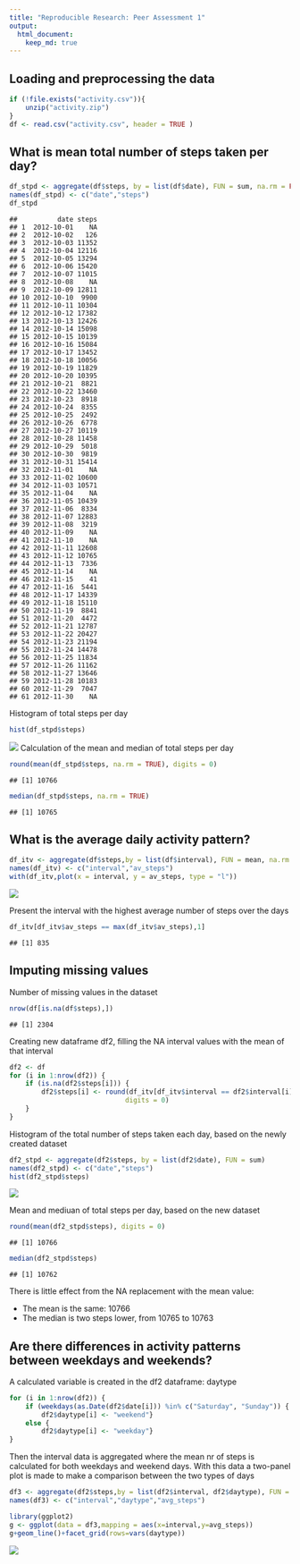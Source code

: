 ```yaml
---
title: "Reproducible Research: Peer Assessment 1"
output: 
  html_document:
    keep_md: true
---
```



## Loading and preprocessing the data  

```r
if (!file.exists("activity.csv")){
    unzip("activity.zip")
}
df <- read.csv("activity.csv", header = TRUE )
```

## What is mean total number of steps taken per day?  


```r
df_stpd <- aggregate(df$steps, by = list(df$date), FUN = sum, na.rm = FALSE)
names(df_stpd) <- c("date","steps")
df_stpd
```

```
##          date steps
## 1  2012-10-01    NA
## 2  2012-10-02   126
## 3  2012-10-03 11352
## 4  2012-10-04 12116
## 5  2012-10-05 13294
## 6  2012-10-06 15420
## 7  2012-10-07 11015
## 8  2012-10-08    NA
## 9  2012-10-09 12811
## 10 2012-10-10  9900
## 11 2012-10-11 10304
## 12 2012-10-12 17382
## 13 2012-10-13 12426
## 14 2012-10-14 15098
## 15 2012-10-15 10139
## 16 2012-10-16 15084
## 17 2012-10-17 13452
## 18 2012-10-18 10056
## 19 2012-10-19 11829
## 20 2012-10-20 10395
## 21 2012-10-21  8821
## 22 2012-10-22 13460
## 23 2012-10-23  8918
## 24 2012-10-24  8355
## 25 2012-10-25  2492
## 26 2012-10-26  6778
## 27 2012-10-27 10119
## 28 2012-10-28 11458
## 29 2012-10-29  5018
## 30 2012-10-30  9819
## 31 2012-10-31 15414
## 32 2012-11-01    NA
## 33 2012-11-02 10600
## 34 2012-11-03 10571
## 35 2012-11-04    NA
## 36 2012-11-05 10439
## 37 2012-11-06  8334
## 38 2012-11-07 12883
## 39 2012-11-08  3219
## 40 2012-11-09    NA
## 41 2012-11-10    NA
## 42 2012-11-11 12608
## 43 2012-11-12 10765
## 44 2012-11-13  7336
## 45 2012-11-14    NA
## 46 2012-11-15    41
## 47 2012-11-16  5441
## 48 2012-11-17 14339
## 49 2012-11-18 15110
## 50 2012-11-19  8841
## 51 2012-11-20  4472
## 52 2012-11-21 12787
## 53 2012-11-22 20427
## 54 2012-11-23 21194
## 55 2012-11-24 14478
## 56 2012-11-25 11834
## 57 2012-11-26 11162
## 58 2012-11-27 13646
## 59 2012-11-28 10183
## 60 2012-11-29  7047
## 61 2012-11-30    NA
```

Histogram of total steps per day

```r
hist(df_stpd$steps)
```

![](PA1_template_files/figure-html/unnamed-chunk-3-1.png)<!-- -->
Calculation of the mean and median of total steps per day


```r
round(mean(df_stpd$steps, na.rm = TRUE), digits = 0)
```

```
## [1] 10766
```

```r
median(df_stpd$steps, na.rm = TRUE)
```

```
## [1] 10765
```

## What is the average daily activity pattern?


```r
df_itv <- aggregate(df$steps,by = list(df$interval), FUN = mean, na.rm = TRUE)
names(df_itv) <- c("interval","av_steps")
with(df_itv,plot(x = interval, y = av_steps, type = "l"))
```

![](PA1_template_files/figure-html/unnamed-chunk-5-1.png)<!-- -->

Present the interval with the highest average number of steps over the days


```r
df_itv[df_itv$av_steps == max(df_itv$av_steps),1]
```

```
## [1] 835
```


## Imputing missing values

Number of missing values in the dataset


```r
nrow(df[is.na(df$steps),])
```

```
## [1] 2304
```

Creating new dataframe df2, filling the NA interval values with the mean
of that interval


```r
df2 <- df
for (i in 1:nrow(df2)) {
    if (is.na(df2$steps[i])) {
        df2$steps[i] <- round(df_itv[df_itv$interval == df2$interval[i],2], 
                             digits = 0)
    }
}
```

Histogram of the total number of steps taken each day, based on the newly created dataset


```r
df2_stpd <- aggregate(df2$steps, by = list(df2$date), FUN = sum)
names(df2_stpd) <- c("date","steps")
hist(df2_stpd$steps)
```

![](PA1_template_files/figure-html/unnamed-chunk-9-1.png)<!-- -->

Mean and mediuan of total steps per day, based on the new dataset


```r
round(mean(df2_stpd$steps), digits = 0)
```

```
## [1] 10766
```

```r
median(df2_stpd$steps)
```

```
## [1] 10762
```

There is little effect from the NA replacement with the mean value:
*  The mean is the same: 10766
*  The median is two steps lower, from 10765 to 10763

## Are there differences in activity patterns between weekdays and weekends?

A calculated variable is created in the df2 dataframe: daytype

```r
for (i in 1:nrow(df2)) {
    if (weekdays(as.Date(df2$date[i])) %in% c("Saturday", "Sunday")) {
        df2$daytype[i] <- "weekend"}
    else {
        df2$daytype[i] <- "weekday"}
}
```

Then the interval data is aggregated where the mean nr of steps is calculated for both weekdays and weekend days. With this data a two-panel plot is made to make a comparison between the two types of days


```r
df3 <- aggregate(df2$steps,by = list(df2$interval, df2$daytype), FUN = mean)
names(df3) <- c("interval","daytype","avg_steps")

library(ggplot2)
g <- ggplot(data = df3,mapping = aes(x=interval,y=avg_steps))
g+geom_line()+facet_grid(rows=vars(daytype))
```

![](PA1_template_files/figure-html/unnamed-chunk-12-1.png)<!-- -->
